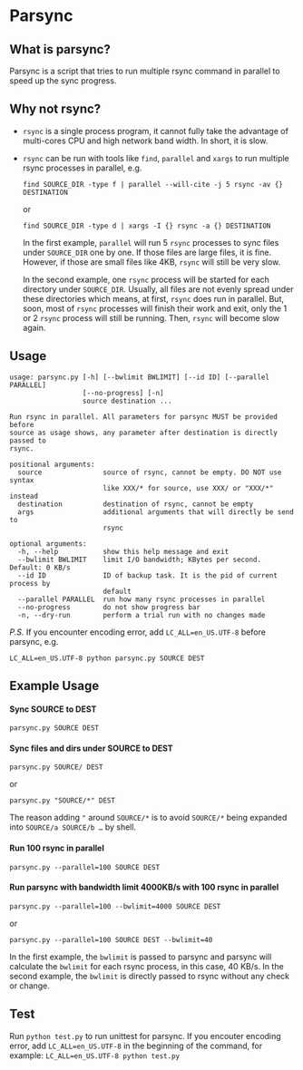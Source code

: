 # Parsync

## What is parsync?

Parsync is a script that tries to run multiple rsync command in parallel to speed up the sync progress.

## Why not rsync?

* `rsync` is a single process program, it cannot fully take the advantage of multi-cores CPU and high network band width. In short, it is slow.

* `rsync` can be run with tools like `find`, `parallel` and `xargs` to run multiple rsync processes in parallel, e.g.

  ```shell
  find SOURCE_DIR -type f | parallel --will-cite -j 5 rsync -av {} DESTINATION
  ```

  or

  ```shell
  find SOURCE_DIR -type d | xargs -I {} rsync -a {} DESTINATION
  ```

  In the first example, `parallel` will run 5 `rsync` processes to sync files under `SOURCE_DIR` one by one. If those files are large files, it is fine. However, if those are small files like 4KB, `rsync` will still be very slow.

  In the second example, one `rsync` process will be started for each directory under `SOURCE_DIR`. Usually, all files are not evenly spread under these directories which means, at first, `rsync` does run in parallel. But, soon, most of `rsync` processes will finish their work and exit, only the 1 or 2 `rsync` process will still be running. Then, `rsync` will become slow again.

## Usage


```shell
usage: parsync.py [-h] [--bwlimit BWLIMIT] [--id ID] [--parallel PARALLEL]
                  [--no-progress] [-n]
                  source destination ...

Run rsync in parallel. All parameters for parsync MUST be provided before
source as usage shows, any parameter after destination is directly passed to
rsync.

positional arguments:
  source               source of rsync, cannot be empty. DO NOT use syntax
                       like XXX/* for source, use XXX/ or "XXX/*" instead
  destination          destination of rsync, cannot be empty
  args                 additional arguments that will directly be send to
                       rsync

optional arguments:
  -h, --help           show this help message and exit
  --bwlimit BWLIMIT    limit I/O bandwidth; KBytes per second. Default: 0 KB/s
  --id ID              ID of backup task. It is the pid of current process by
                       default
  --parallel PARALLEL  run how many rsync processes in parallel
  --no-progress        do not show progress bar
  -n, --dry-run        perform a trial run with no changes made
```

*P.S.* If you encounter encoding error, add `LC_ALL=en_US.UTF-8` before parsync, e.g.

```shell
LC_ALL=en_US.UTF-8 python parsync.py SOURCE DEST
```
## Example Usage

#### Sync SOURCE to DEST

```shell
parsync.py SOURCE DEST
```

#### Sync files and dirs under SOURCE to DEST

```shell
parsync.py SOURCE/ DEST
```

or

```shell
parsync.py "SOURCE/*" DEST
```

The reason adding `"` around `SOURCE/*` is to avoid `SOURCE/*` being expanded into `SOURCE/a SOURCE/b …` by shell. 

#### Run 100 rsync in parallel

```shell
parsync.py --parallel=100 SOURCE DEST
```

#### Run parsync with bandwidth limit 4000KB/s with 100 rsync in parallel

```shell
parsync.py --parallel=100 --bwlimit=4000 SOURCE DEST
```

or

```shell
parsync.py --parallel=100 SOURCE DEST --bwlimit=40
```

In the first example, the `bwlimit` is passed to parsync and parsync will calculate the `bwlimit` for each rsync process, in this case, 40 KB/s. In the second example, the `bwlimit` is directly passed to rsync without any check or change.

## Test

Run `python test.py` to run unittest for parsync. If you encouter encoding error, add `LC_ALL=en_US.UTF-8` in the beginning of the command, for example: `LC_ALL=en_US.UTF-8 python test.py`

